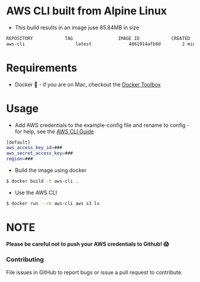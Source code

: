 # AWS CLI built from Alpine Linux

- This build results in an image juse 85.84MB in size
```bash
REPOSITORY            TAG                 IMAGE ID            CREATED             VIRTUAL SIZE
aws-cli                   latest              4861914afb8d        2 minutes ago       85.84 MB
```

# Requirements

- Docker :whale: - if you are on Mac, checkout the [Docker Toolbox](http://docs.docker.com/mac/step_one/)

# Usage

- Add AWS credentials to the example-config file and rename to config - for help, see the [AWS CLI Guide](http://docs.aws.amazon.com/cli/latest/userguide/cli-chap-getting-started.html#cli-config-file)
```bash
[default]
aws_access_key_id=###
aws_secret_access_key=###
region=###
```
- Build the image using docker
```bash
$ docker build -t aws-cli .
```
- Use the AWS CLI
```bash
$ docker run --rm aws-cli aws s3 ls
```

# NOTE

**Please be careful not to push your AWS credentials to Github! :scream:**

### Contributing
File issues in GitHub to report bugs or issue a pull request to contribute.
